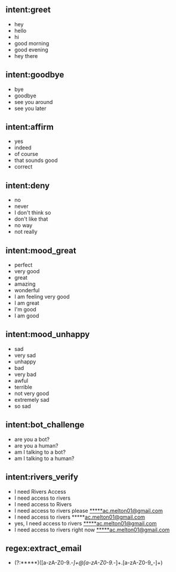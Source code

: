 ## intent:greet
- hey
- hello
- hi
- good morning
- good evening
- hey there

## intent:goodbye
- bye
- goodbye
- see you around
- see you later

## intent:affirm
- yes
- indeed
- of course
- that sounds good
- correct

## intent:deny
- no
- never
- I don't think so
- don't like that
- no way
- not really

## intent:mood_great
- perfect
- very good
- great
- amazing
- wonderful
- I am feeling very good
- I am great
- I'm good
- I am good

## intent:mood_unhappy
- sad
- very sad
- unhappy
- bad
- very bad
- awful
- terrible
- not very good
- extremely sad
- so sad

## intent:bot_challenge
- are you a bot?
- are you a human?
- am I talking to a bot?
- am I talking to a human?

## intent:rivers_verify
- I need Rivers Access
- I need access to rivers
- I need access to Rivers
- I need access to rivers please [*****ac.melton01@gmail.com](extract_email)
- I need access to rivers *****ac.melton01@gmail.com
- yes, I need access to rivers [*****ac.melton01@gmail.com](extract_email)
- I need access to rivers right now [*****ac.melton01@gmail.com](extract_email)

## regex:extract_email
- (?:\*\*\*\*\*)([a-zA-Z0-9._-]+@[a-zA-Z0-9._-]+\.[a-zA-Z0-9_-]+)
